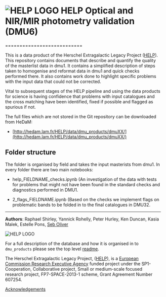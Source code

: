 # ![HELP LOGO](https://avatars1.githubusercontent.com/u/7880370?s=75&v=4) HELP Optical and NIR/MIR photometry validation (DMU6)
===========================

This is a data product of the Herschel Extragalactic Legacy Project ([HELP](http://www.herschel.sussex.ac.uk)). This repository contains documents that describe and quantify the quality of the masterlist data in dmu1. It contains a simplified description of steps taken to homogenise and reformat data in dmu1 and quick checks performed there. It also contains work done to highlight specific problems with the input data that could not be corrected.

Vital to subsequent stages of the HELP pipeline and using the data products for science is having confidence that problems with input catalogues and the cross matching have been identified, fixed if possible and flagged as spurious if not.

The full files which are not stored in the Git repository can be downloaded from HeDaM:

- [http://hedam.lam.fr/HELP/data/dmu_products/dmuXX/](http://hedam.lam.fr/HELP/data/dmu_products/dmuXX/)


Folder structure
----------------

The folder is organised by field and takes the input masterists from dmu1. In every folder there are two main notebooks:


- help_FIELDNAME_checks.ipynb (An investigation of the data with tests for problems that might not have been found in the standard checks and diagnostics performed in DMU1.

- 2_flags_FIELDNAME.ipynb (Based on the checks we implement flags on problematic bands to be folded in to the final catalogues in DMU32.

-------------------------------------------------------------------------------

**Authors**: Raphael Shirley, Yannick Rohelly, Peter Hurley, Ken Duncan, Kasia Malek, Estelle Pons, [Seb Oliver](http://www.sussex.ac.uk/profiles/91548)

 ![HELP LOGO](https://avatars1.githubusercontent.com/u/7880370?s=75&v=4)
 
For a full description of the database and how it is organised in to `dmu_products` please see the top level [readme](../readme.md).
 
The Herschel Extragalactic Legacy Project, ([HELP](http://herschel.sussex.ac.uk/)), is a [European Commission Research Executive Agency](https://ec.europa.eu/info/departments/research-executive-agency_en)
funded project under the SP1-Cooperation, Collaborative project, Small or medium-scale focused research project, FP7-SPACE-2013-1 scheme, Grant Agreement
Number 607254.

[Acknowledgements](http://herschel.sussex.ac.uk/acknowledgements)